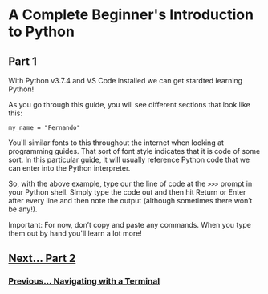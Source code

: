 # A Complete Beginner's Introduction to Python

## Part 1

With Python v3.7.4 and VS Code installed we can get stardted learning Python!

As you go through this guide, you will see different sections that look like this:

`my_name = "Fernando"`

You'll similar fonts to this throughout the internet when looking at programming guides. That sort of font style indicates that it is code of some sort. In this particular guide, it will usually reference Python code that we can enter into the Python interpreter.

So, with the above example, type our the line of code at the `>>>` prompt in your Python shell. Simply type the code out and then hit Return or Enter after every line and then note the output (although sometimes there won’t be any!).

Important: For now, don’t copy and paste any commands. When you type them out by hand you'll learn a lot more!

## [Next... Part 2](part2.md)

### [Previous... Navigating with a Terminal](navigating-with-a-terminal.md)